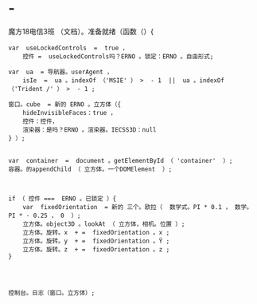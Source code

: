# -
魔方18电信3班
（文档）。准备就绪（函数（）{


	var  useLockedControls  =  true ，
		控件 =  useLockedControls吗？ERNO 。锁定：ERNO 。自由形式;

	var  ua  = 导航器。userAgent ，
		isIe  =  ua 。indexOf （'MSIE' ） >  - 1  ||  ua 。indexOf （'Trident /' ） >  - 1 ;

	窗口。cube  = 新的 ERNO 。立方体（{
		hideInvisibleFaces：true ，
		控件：控件，
		渲染器：是吗？ERNO 。渲染器。IECSS3D：null
	} ）;


	var  container  =  document 。getElementById （ 'container'  ）;
	容器。的appendChild （ 立方体。一个DOMElement  ）;



	if （ 控件 ===  ERNO 。已锁定 ）{
		var  fixedOrientation  = 新的 三个。欧拉（  数学式。PI * 0.1 ， 数学。PI * - 0.25 ， 0  ）;
		立方体。object3D 。lookAt （ 立方体，相机。位置 ）;
		立方体。旋转。x  + =  fixedOrientation 。x ;
		立方体。旋转。y  + =  fixedOrientation 。Ÿ ;
		立方体。旋转。z  + =  fixedOrientation 。z ;
	}




	控制台。日志（窗口。立方体）;

